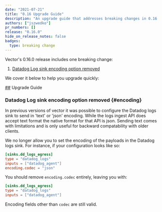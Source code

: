 ```yaml
---
date: "2021-07-21"
title: "0.16 Upgrade Guide"
description: "An upgrade guide that addresses breaking changes in 0.16.0"
authors: ["jszwedko"]
pr_numbers: []
release: "0.16.0"
hide_on_release_notes: false
badges:
  type: breaking change
---
```


Vector's 0.16.0 release includes one breaking change:

1. [Datadog Log sink encoding option removed](#encoding)

We cover it below to help you upgrade quickly:

[##](##) Upgrade Guide

### Datadog Log sink encoding option removed {#encoding}

In previous versions of vector it was possible to configure the Datadog logs
sink to send in 'text' or 'json' encoding. While the logs ingest API does accept
text format the native format for that API is json. Sending text comes with
limitations and is only useful for backward compatability with older clients.

We no longer allow you to set the encoding of the payloads in the Datadog logs
sink. For instance, if your configuration looks like so:

```toml
[sinks.dd_logs_egress]
type = "datadog_logs"
inputs = ["datadog_agent"]
encoding.codec = "json"
```

You should remove `encoding.codec` entirely, leaving you with:

```toml
[sinks.dd_logs_egress]
type = "datadog_logs"
inputs = ["datadog_agent"]
```

Encoding fields other than `codec` are still valid.
